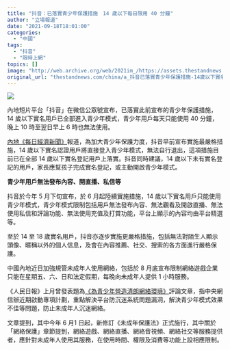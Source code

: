```yaml
---
title: "抖音：已落實青少年保護措施　14 歲以下每日限用 40 分鐘"
author: "立場報道"
date: "2021-09-18T18:01:00"
categories:
  - "中國"
tags:
  - "抖音"
  - "限時上網"
topics: []
image: "http://web.archive.org/web/2021im_/https://assets.thestandnews.com/media/photos/%E6%8A%96%E9%99%B0_EQo5vxj.png"
original_url: "thestandnews.com/china/a_抖音已落實青少年保護措施-14歲以下實名用戶日限用-40-分鐘"
---
```

![](http://web.archive.org/web/2021im_/https://assets.thestandnews.com/media/photos/%E6%8A%96%E9%99%B0_EQo5vxj.png)

內地短片平台「抖音」在微信公眾號宣布，已落實此前宣布的青少年保護措施，14 歲以下實名用戶已全部進入青少年模式，青少年用戶每天只能使用 40 分鐘，晚上 10 時至翌日早上 6 時也無法使用。

[內地《每日經濟新聞》](http://web.archive.org/web/20211229120454/https://m.nbd.com.cn/articles/2021-09-18/1918581.html)報道，為加大青少年保護力度，抖音早前宣布實施最嚴格措施，14 歲以下實名認證用戶將直接登入青少年模式，無法自行退出，這項措施目前已在全部 14 歲以下實名登記用戶上落實。抖音同時建議，14 歲以下未有實名登記的用戶，家長應幫孩子完成實名登記，或主動開啟青少年模式。

**青少年用戶無法發布內容、開直播、私信等**

抖音於今年 5 月下旬宣布，於 6 月起陸續實施措施，14 歲以下實名用戶只能使用青少年模式，青少年模式限制包括用戶無法發布內容、無法觀看及開啟直播、無法使用私信和評論功能、無法使用充值及打賞功能，平台上顯示的內容均由平台精選等。

至於 14 至 18 歲實名用戶，抖音亦逐步實施更嚴格措施，包括無法對陌生人顯示頭像、暱稱以外的個人信息，及會在內容推薦、社交、搜索的各方面進行嚴格保護。

中國內地近日加強規管未成年人使用網絡，包括於 8 月底宣布限制網絡遊戲企業只能在星期五、六、日和法定假期，每晚向未成年人提供 1 小時服務。

《人民日報》上月曾發表題為[《為青少年營造清朗網絡環境》](http://web.archive.org/web/20211229120454/http://www.xinhuanet.com/politics/2021-08/20/c_1127777921.htm)評論文章，指中央網信辦近期啟動專項計劃，重點解決平台防沉迷系統問題漏洞，解決青少年模式效果不佳等問題，防止未成年人沉迷網絡。

文章提到，其中今年 6 月1 日起，新修訂《未成年保護法》正式施行，其中關於「網絡保護」章節提到，網絡遊戲、網絡直播、網絡音視頻、網絡社交等服務提供者，應針對未成年人使用其服務，在使用時間、權限及消費等功能上設相應限制。